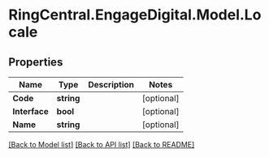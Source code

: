 # RingCentral.EngageDigital.Model.Locale
## Properties

Name | Type | Description | Notes
------------ | ------------- | ------------- | -------------
**Code** | **string** |  | [optional] 
**Interface** | **bool** |  | [optional] 
**Name** | **string** |  | [optional] 

[[Back to Model list]](../README.md#documentation-for-models) [[Back to API list]](../README.md#documentation-for-api-endpoints) [[Back to README]](../README.md)

